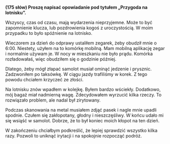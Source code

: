 **(175 słów) Proszę napisać opowiadanie pod tytułem „Przygoda na lotnisku”.**

Wszyscy, czas od czasu, mają wydarzenia nieprzyjemne.
Może to być zapomnienie klucza, lub pozdrowienia kogoś z uroczystością.
W moim przypadku to było spóźnienie na lotnisko.

Wieczorem za dzień do odprawy ustaliłem zegarek, żeby obudził mnie o 6:00.
Niestety, użyłem na to komórkę mobilną.
Mam mobilną aplikację zegar i normalnie używam je.
W nocy w mieszkaniu nie było prądu.
Komórka rozładowałaś, więc obudziłem się o godzinie później.

Dlatego, żeby mógł złapać samolot musiał ominąć jedzenie i prysznic.
Zadzwoniłem po taksówkę.
W ciągu jazdy trafiliśmy w korek.
Z tego powodu chciałem krzyczeć ze złości.

Na lotnisku znów wpadłem w kolejkę.
Byłem bardzo wściekły.
Dodatkowo, mój bagaż miał nadmierną wagę.
Zdecydowałem wyrzucić kilka rzeczy.
To rozwiązało problem, ale nadal był zirytowany.

Podczas skanowania na metal musiałem zdjąć pasek i nagle mnie upadli spodnie.
Czułem się zakłopotany, głodny i nieszczęśliwy.
W końcu udało mi się wsiąść w samolot.
Dobrze, że to był koniec moich kłopot na ten dzień.

W zakończeniu chciałbym podkreślić, że lepiej sprawdzić wszystko kilka razy.
Pozwoli to uniknąć irytacji i na spokojnie rozpocząć podróż.
